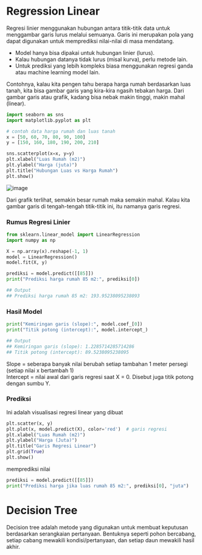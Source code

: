 # Regression Linear
Regresi linier menggunakan hubungan antara titik-titik data untuk menggambar garis lurus melalui semuanya.
Garis ini merupakan pola yang dapat digunakan untuk memprediksi nilai-nilai di masa mendatang.

- Model hanya bisa dipakai untuk hubungan linier (lurus).
- Kalau hubungan datanya tidak lurus (misal kurva), perlu metode lain.
- Untuk prediksi yang lebih kompleks biasa menggunakan regresi ganda atau machine learning model lain.

Contohnya, kalau kita pengen tahu berapa harga rumah berdasarkan luas tanah, kita bisa gambar garis yang kira-kira ngasih tebakan harga.
Dari gambar garis atau grafik, kadang bisa nebak makin tinggi, makin mahal (linear).

```python
import seaborn as sns
import matplotlib.pyplot as plt

# contoh data harga rumah dan luas tanah
x = [50, 60, 70, 80, 90, 100]
y = [150, 160, 180, 190, 200, 210]

sns.scatterplot(x=x, y=y)
plt.xlabel("Luas Rumah (m2)")
plt.ylabel("Harga (juta)")
plt.title("Hubungan Luas vs Harga Rumah")
plt.show()
```

![image](https://github.com/user-attachments/assets/bf9f2236-8ecb-4224-b973-74c3b2fdb787)

Dari grafik terlihat, semakin besar rumah maka semakin mahal. Kalau kita gambar garis di tengah-tengah titik-titik ini, itu namanya garis regresi.

### Rumus Regresi Linier
```python
from sklearn.linear_model import LinearRegression
import numpy as np

X = np.array(x).reshape(-1, 1)
model = LinearRegression()
model.fit(X, y)

prediksi = model.predict([[85]])
print("Prediksi harga rumah 85 m2:", prediksi[0])

## Output
## Prediksi harga rumah 85 m2: 193.95238095238093
```

### Hasil Model
```python
print("Kemiringan garis (slope):", model.coef_[0])
print("Titik potong (intercept):", model.intercept_)

## Output
## Kemiringan garis (slope): 1.2285714285714286
## Titik potong (intercept): 89.5238095238095
```
Slope = seberapa banyak nilai berubah setiap tambahan 1 meter persegi (setiap nilai x bertambah 1) <br>
Intercept = nilai awal dari garis regresi saat X = 0. Disebut juga titik potong dengan sumbu Y.

### Prediksi
Ini adalah visualisasi regresi linear yang dibuat
```python
plt.scatter(x, y)
plt.plot(x, model.predict(X), color='red')  # garis regresi
plt.xlabel("Luas Rumah (m2)")
plt.ylabel("Harga (Juta)")
plt.title("Garis Regresi Linear")
plt.grid(True)
plt.show()
```
memprediksi nilai
```python
prediksi = model.predict([[85]])
print("Prediksi harga jika luas rumah 85 m2:", prediksi[0], "juta")
```

# Decision Tree
Decision tree adalah metode yang digunakan untuk membuat keputusan berdasarkan serangkaian pertanyaan.
Bentuknya seperti pohon bercabang, setiap cabang mewakili kondisi/pertanyaan, dan setiap daun mewakili hasil akhir.

